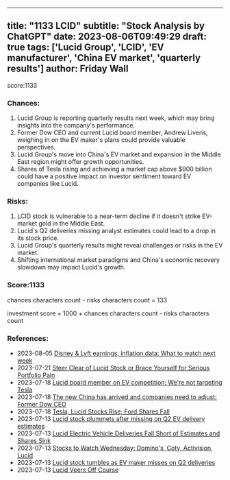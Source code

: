
---
title: "1133 LCID"
subtitle: "Stock Analysis by ChatGPT"
date: 2023-08-06T09:49:29
draft: true
tags: ['Lucid Group', 'LCID', 'EV manufacturer', 'China EV market', 'quarterly results']
author: Friday Wall
---

score:1133
### Chances:
1. Lucid Group is reporting quarterly results next week, which may bring insights into the company's performance.
2. Former Dow CEO and current Lucid board member, Andrew Liveris, weighing in on the EV maker's plans could provide valuable perspectives.
3. Lucid Group's move into China's EV market and expansion in the Middle East region might offer growth opportunities.
4. Shares of Tesla rising and achieving a market cap above $900 billion could have a positive impact on investor sentiment toward EV companies like Lucid.
### Risks:
1. LCID stock is vulnerable to a near-term decline if it doesn't strike EV-market gold in the Middle East.
2. Lucid's Q2 deliveries missing analyst estimates could lead to a drop in its stock price.
3. Lucid Group's quarterly results might reveal challenges or risks in the EV market.
4. Shifting international market paradigms and China's economic recovery slowdown may impact Lucid's growth.
### Score:1133
chances characters count - risks characters count = 133

investment score = 1000 + chances characters count - risks characters count
### References:
- 2023-08-05 [Disney & Lyft earnings, inflation data: What to watch next week](https://finance.yahoo.com/video/disney-lyft-earnings-inflation-data-211302843.html?.tsrc=rss)
- 2023-07-21 [Steer Clear of Lucid Stock or Brace Yourself for Serious Portfolio Pain](https://finance.yahoo.com/news/steer-clear-lucid-stock-brace-102533798.html?.tsrc=rss)
- 2023-07-18 [Lucid board member on EV competition: We're not targeting Tesla](https://finance.yahoo.com/news/lucid-board-member-on-ev-competition-were-not-targeting-tesla-133735484.html?.tsrc=rss)
- 2023-07-18 [The new China has arrived and companies need to adjust: Former Dow CEO](https://finance.yahoo.com/video/china-arrived-companies-adjust-former-201322496.html?.tsrc=rss)
- 2023-07-18 [Tesla, Lucid Stocks Rise; Ford Shares Fall](https://finance.yahoo.com/m/26db3979-08f9-31e2-a39d-d12b00bd7727/tesla%2C-lucid-stocks-rise%3B.html?.tsrc=rss)
- 2023-07-13 [Lucid stock plummets after missing on Q2 EV delivery estimates](https://finance.yahoo.com/video/lucid-stock-plummets-missing-q2-204900700.html?.tsrc=rss)
- 2023-07-13 [Lucid Electric Vehicle Deliveries Fall Short of Estimates and Shares Sink](https://finance.yahoo.com/m/060c4854-e997-314d-8971-0b7ad13cce1a/lucid-electric-vehicle.html?.tsrc=rss)
- 2023-07-13 [Stocks to Watch Wednesday: Domino's, Coty, Activision, Lucid](https://finance.yahoo.com/m/352d547e-039c-38d1-902c-5558a46f55bc/stocks-to-watch-wednesday%3A.html?.tsrc=rss)
- 2023-07-13 [Lucid stock tumbles as EV maker misses on Q2 deliveries](https://finance.yahoo.com/news/lucid-stock-tumbles-as-ev-maker-misses-on-q2-deliveries-174130223.html?.tsrc=rss)
- 2023-07-13 [Lucid Veers Off Course](https://finance.yahoo.com/m/4d94aa47-b6e4-3744-9a95-0d916546b991/lucid-veers-off-course.html?.tsrc=rss)


                
